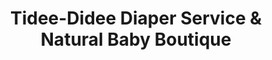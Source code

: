 ---
title: "Tidee-Didee Diaper Service & Natural Baby Boutique"
url: /portland/tidee-didee-diaper-service-und-natural-baby-boutique/
shop: Babysachen
---